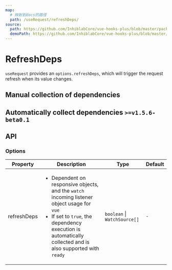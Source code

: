 ```yaml
---
map:
  # 映射到docs的路径
  path: /useRequest/refreshDeps/
source:
  path: https://github.com/InhiblabCore/vue-hooks-plus/blob/master/packages/hooks/src/useRequest/plugins/useAutoRunPlugin.ts
  demoPath: https://github.com/InhiblabCore/vue-hooks-plus/blob/master/packages/hooks/src/useRequest/docs/refreshDeps/demo
---
```


# RefreshDeps

`useRequest` provides an `options.refreshDeps`, which will trigger the request refresh when its value changes.

## Manual collection of dependencies

<demo src="./demo/demo.vue"
  language="vue"
  title=""
  desc="In the example code above, useRequest will execution when it is initialized and Id & store ID changes."> </demo>

## Automatically collect dependencies `>=v1.5.6-beta0.1`

<demo src="./demo/demo1.vue"
  language="vue"
  title=""
  desc="In the example code above, useRequest will execution when it is initialized and Id & store ID changes."> </demo>

## API

### Options

| Property | Description | Type | Default |
| --- | --- | --- | --- |
| refreshDeps | <ul><li> Dependent on responsive objects, and the `watch` incoming listener object usage for `vue`</li><li>If set to `true`, the dependency execution is automatically collected and is also supported with `ready` </li></ul> | `boolean` \| `WatchSource[]` | `-` |
